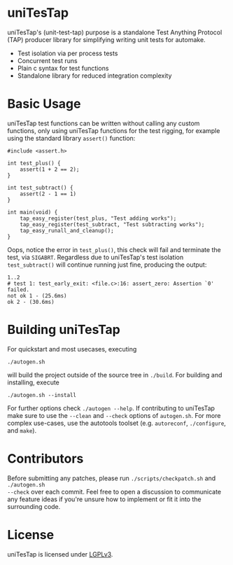 # uniTesTap

uniTesTap's (unit-test-tap) purpose is a standalone Test Anything Protocol (TAP) producer library for simplifying writing unit tests for automake.

* Test isolation via per process tests
* Concurrent test runs
* Plain c syntax for test functions
* Standalone library for reduced integration complexity

# Basic Usage

uniTesTap test functions can be written without calling any custom functions, only using uniTesTap functions for the test rigging, for example using the standard library <code>assert()</code> function:

    #include <assert.h>

    int test_plus() {
        assert(1 + 2 == 2);
    }

    int test_subtract() {
        assert(2 - 1 == 1)
    }

    int main(void) {
        tap_easy_register(test_plus, "Test adding works");
        tap_easy_register(test_subtract, "Test subtracting works");
        tap_easy_runall_and_cleanup();
    }

Oops, notice the error in <code>test_plus()</code>, this check will fail and terminate the test, via <code>SIGABRT</code>. Regardless due to uniTesTap's test isolation <code>test_subtract()</code> will continue running just fine, producing the output:

    1..2
    # test 1: test_early_exit: <file.c>:16: assert_zero: Assertion `0' failed.
    not ok 1 - (25.6ms)
    ok 2 - (30.6ms)

# Building uniTesTap

For quickstart and most usecases, executing

    ./autogen.sh

will build the project outside of the source tree in <code>./build</code>. For building and installing, execute

    ./autogen.sh --install

For further options check <code>./autogen --help</code>. If contributing to uniTesTap make sure to use the <code>--clean</code> and <code>--check</code> options of <code>autogen.sh</code>. For more complex use-cases, use the autotools toolset (e.g. <code>autoreconf</code>, <code>./configure</code>, and <code>make</code>).

# Contributors

Before submitting any patches, please run <code>./scripts/checkpatch.sh</code> and <code>./autogen.sh --check</code> over each commit. Feel free to open a discussion to communicate any feature ideas if you're unsure how to implement or fit it into the surrounding code.

# License

uniTesTap is licensed under [LGPLv3](COPYING.LESSER).

